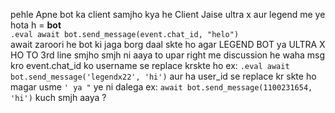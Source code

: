 pehle Apne bot ka client samjho kya he 
Client Jaise ultra x aur legend me
ye hota h = **bot**<br>
`.eval await bot.send_message(event.chat_id, "helo")`<br>
await zaroori he bot ki jaga borg daal skte ho agar LEGEND BOT ya ULTRA X HO TO
3rd line smjho smjh ni aaya to upar right me discussion he waha msg kro
event.chat_id ko username se replace krskte ho 
ex: `.eval await bot.send_message('legendx22', 'hi')`
aur ha user_id se replace kr skte ho magar usme `' ya "` ye ni dalega
ex: `await bot.send_message(1100231654, 'hi')`
kuch smjh aaya ?
